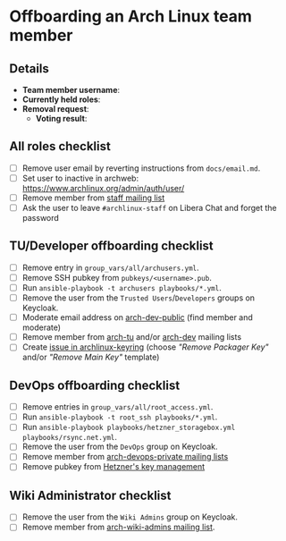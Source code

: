 <!--
This template should be used for offboarding Arch Linux team members.
-->

# Offboarding an Arch Linux team member

## Details

- **Team member username**:
- **Currently held roles**: <!-- Add known roles here like TU, DevOps, etc -->
- **Removal request**: <!-- Add link to relevant mailing list mail -->
  - **Voting result**: <!-- Add link to relevant mailing list mail -->

## All roles checklist

- [ ] Remove user email by reverting instructions from `docs/email.md`.
- [ ] Set user to inactive in archweb: https://www.archlinux.org/admin/auth/user/
- [ ] Remove member from [staff mailing list](https://lists.archlinux.org/admin/staff/members)
- [ ] Ask the user to leave `#archlinux-staff` on Libera Chat and forget the password

## TU/Developer offboarding checklist

- [ ] Remove entry in `group_vars/all/archusers.yml`.
- [ ] Remove SSH pubkey from `pubkeys/<username>.pub`.
- [ ] Run `ansible-playbook -t archusers playbooks/*.yml`.
- [ ] Remove the user from the `Trusted Users`/`Developers` groups on Keycloak.
- [ ] Moderate email address on [arch-dev-public](https://lists.archlinux.org/admin/arch-dev-public/members) (find member and moderate)
- [ ] Remove member from [arch-tu](https://lists.archlinux.org/admin/arch-tu/members) and/or [arch-dev](https://lists.archlinux.org/admin/arch-dev/members) mailing lists
- [ ] Create [issue in archlinux-keyring](https://gitlab.archlinux.org/archlinux/archlinux-keyring/-/issues/new) (choose *"Remove Packager Key"* and/or *"Remove Main Key"* template)

## DevOps offboarding checklist

- [ ] Remove entries in `group_vars/all/root_access.yml`.
- [ ] Run `ansible-playbook -t root_ssh playbooks/*.yml`.
- [ ] Run `ansible-playbook playbooks/hetzner_storagebox.yml playbooks/rsync.net.yml`.
- [ ] Remove the user from the `DevOps` group on Keycloak.
- [ ] Remove member from [arch-devops-private mailing lists](https://lists.archlinux.org/admin/arch-devops-private/members)
- [ ] Remove pubkey from [Hetzner's key management](https://robot.your-server.de/key/index)

## Wiki Administrator checklist

- [ ] Remove the user from the `Wiki Admins` group on Keycloak.
- [ ] Remove member from [arch-wiki-admins mailing list](https://lists.archlinux.org/admin/arch-wiki-admins/members).
